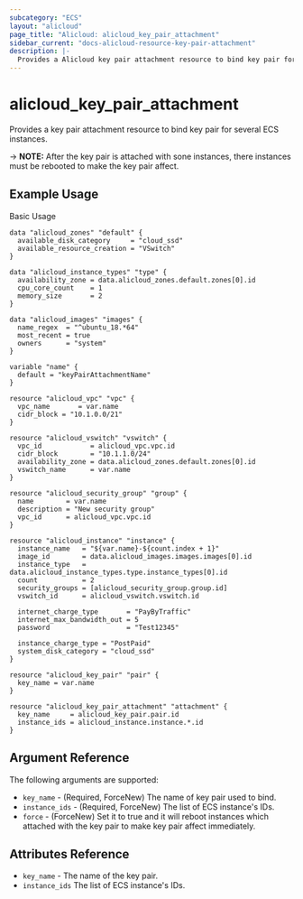 ```yaml
---
subcategory: "ECS"
layout: "alicloud"
page_title: "Alicloud: alicloud_key_pair_attachment"
sidebar_current: "docs-alicloud-resource-key-pair-attachment"
description: |-
  Provides a Alicloud key pair attachment resource to bind key pair for several ECS instances.
---
```


# alicloud\_key\_pair\_attachment

Provides a key pair attachment resource to bind key pair for several ECS instances.

-> **NOTE:** After the key pair is attached with sone instances, there instances must be rebooted to make the key pair affect.

## Example Usage

Basic Usage

```
data "alicloud_zones" "default" {
  available_disk_category     = "cloud_ssd"
  available_resource_creation = "VSwitch"
}

data "alicloud_instance_types" "type" {
  availability_zone = data.alicloud_zones.default.zones[0].id
  cpu_core_count    = 1
  memory_size       = 2
}

data "alicloud_images" "images" {
  name_regex  = "^ubuntu_18.*64"
  most_recent = true
  owners      = "system"
}

variable "name" {
  default = "keyPairAttachmentName"
}

resource "alicloud_vpc" "vpc" {
  vpc_name       = var.name
  cidr_block = "10.1.0.0/21"
}

resource "alicloud_vswitch" "vswitch" {
  vpc_id            = alicloud_vpc.vpc.id
  cidr_block        = "10.1.1.0/24"
  availability_zone = data.alicloud_zones.default.zones[0].id
  vswitch_name      = var.name
}

resource "alicloud_security_group" "group" {
  name        = var.name
  description = "New security group"
  vpc_id      = alicloud_vpc.vpc.id
}

resource "alicloud_instance" "instance" {
  instance_name   = "${var.name}-${count.index + 1}"
  image_id        = data.alicloud_images.images.images[0].id
  instance_type   = data.alicloud_instance_types.type.instance_types[0].id
  count           = 2
  security_groups = [alicloud_security_group.group.id]
  vswitch_id      = alicloud_vswitch.vswitch.id

  internet_charge_type       = "PayByTraffic"
  internet_max_bandwidth_out = 5
  password                   = "Test12345"

  instance_charge_type = "PostPaid"
  system_disk_category = "cloud_ssd"
}

resource "alicloud_key_pair" "pair" {
  key_name = var.name
}

resource "alicloud_key_pair_attachment" "attachment" {
  key_name     = alicloud_key_pair.pair.id
  instance_ids = alicloud_instance.instance.*.id
}
```
## Argument Reference

The following arguments are supported:

* `key_name` - (Required, ForceNew) The name of key pair used to bind.
* `instance_ids` - (Required, ForceNew) The list of ECS instance's IDs.
* `force` - (ForceNew) Set it to true and it will reboot instances which attached with the key pair to make key pair affect immediately.

## Attributes Reference

* `key_name` - The name of the key pair.
* `instance_ids` The list of ECS instance's IDs.
